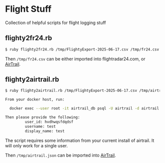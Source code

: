 # Flight Stuff

Collection of helpful scripts for flight logging stuff

## flighty2fr24.rb

```bash
$ ruby flighty2fr24.rb /tmp/FlightyExport-2025-06-17.csv /tmp/fr24.csv
```

Then `/tmp/fr24.csv` can be either imported into flightradar24.com, or [AirTrail](https://airtrail.johan.ohly.dk/).

## flighty2airtrail.rb

```bash
$ ruby flighty2airtrail.rb /tmp/FlightyExport-2025-06-17.csv /tmp/airtrail.json

From your docker host, run: 

  docker exec --user root -it airtrail_db psql -U airtrail -d airtrail -c "select id, username, display_name from public.user"

Then please provide the following:
         user_id: hvdhwqsfdqdsf
         username: test
         display_name: test
```

The script requires some information from your current install of airtrail. It will only work for a single user.


Then `/tmp/airtrail.json` can be imported into [AirTrail](https://airtrail.johan.ohly.dk/).
